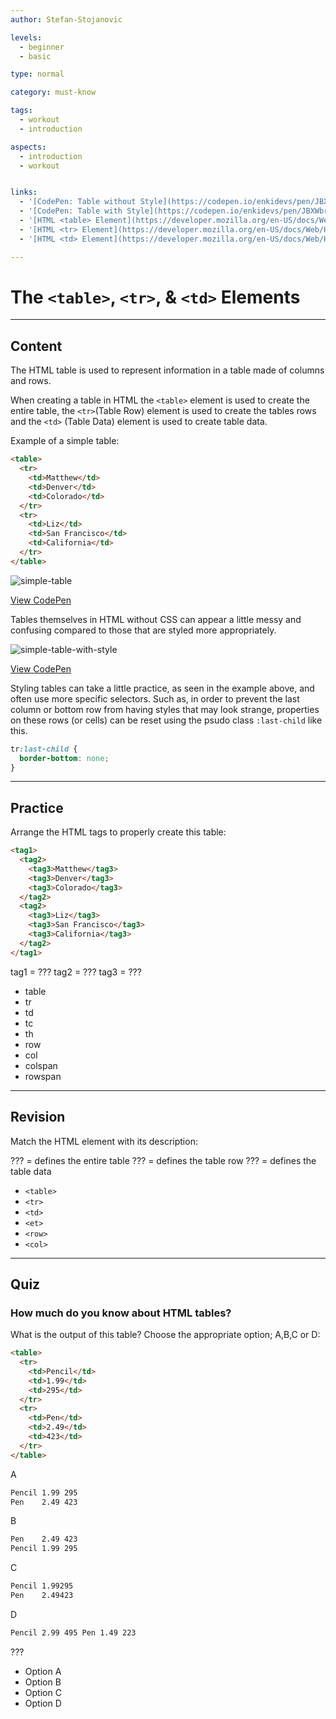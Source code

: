 ```yaml
---
author: Stefan-Stojanovic

levels:
  - beginner
  - basic

type: normal

category: must-know

tags:
  - workout
  - introduction

aspects:
  - introduction
  - workout


links:
  - '[CodePen: Table without Style](https://codepen.io/enkidevs/pen/JBXWLL){code}'
  - '[CodePen: Table with Style](https://codepen.io/enkidevs/pen/JBXWbr){code}'
  - '[HTML <table> Element](https://developer.mozilla.org/en-US/docs/Web/HTML/Element/table){documentation}'
  - '[HTML <tr> Element](https://developer.mozilla.org/en-US/docs/Web/HTML/Element/tr){documentation}'
  - '[HTML <td> Element](https://developer.mozilla.org/en-US/docs/Web/HTML/Element/td){documentation}'

---
```

# The `<table>`, `<tr>`, & `<td>` Elements
---
## Content

The HTML table is used to represent information in a table made of columns and rows.

When creating a table in HTML the `<table>` element is used to create the entire table, the `<tr>`(Table Row) element is used to create the tables rows and the `<td>` (Table Data) element is used to create table data.

Example of a simple table:
```html
<table>
  <tr>
    <td>Matthew</td>
    <td>Denver</td>
    <td>Colorado</td>
  </tr>
  <tr>
    <td>Liz</td>
    <td>San Francisco</td>
    <td>California</td>
  </tr>
</table>
```

![simple-table](https://img.enkipro.com/33ef82776c50d6e9cbb00bc6b503a836.png)

[View CodePen](https://codepen.io/enkidevs/pen/JBXWLL)

Tables themselves in HTML without CSS can appear a little messy and confusing compared to those that are styled more appropriately.

![simple-table-with-style](https://img.enkipro.com/4650ccb27aa2d9774c578221097c1ddb.png)

[View CodePen](https://codepen.io/enkidevs/pen/JBXWbr)

Styling tables can take a little practice, as seen in the example above, and often use more specific selectors. Such as, in order to prevent the last column or bottom row from having styles that may look strange, properties on these rows (or cells) can be reset using the psudo class `:last-child` like this.


```css
tr:last-child {
  border-bottom: none;
}
```

---
## Practice

Arrange the HTML tags to properly create this table:

```html
<tag1>
  <tag2>
    <tag3>Matthew</tag3>
    <tag3>Denver</tag3>
    <tag3>Colorado</tag3>
  </tag2>
  <tag2>
    <tag3>Liz</tag3>
    <tag3>San Francisco</tag3>
    <tag3>California</tag3>
  </tag2>
</tag1>
```

tag1 = ???
tag2 = ???
tag3 = ???

* table
* tr
* td
* tc
* th
* row
* col
* colspan
* rowspan

---
## Revision

Match the HTML element with its description:

??? = defines the entire table
??? = defines the table row
??? = defines the table data

* `<table>`
* `<tr>`
* `<td>`
* `<et>`
* `<row>`
* `<col>`

---
## Quiz

### How much do you know about HTML tables?

What is the output of this table?
Choose the appropriate option; A,B,C or D:

```html
<table>
  <tr>
    <td>Pencil</td>
    <td>1.99</td>
    <td>295</td>
  </tr>
  <tr>
    <td>Pen</td>
    <td>2.49</td>
    <td>423</td>
  </tr>
</table>
```
A
```html
Pencil 1.99 295
Pen    2.49 423
```
B
```html
Pen    2.49 423
Pencil 1.99 295
```
C
```html
Pencil 1.99295
Pen    2.49423
```
D
```html
Pencil 2.99 495 Pen 1.49 223
```

???

* Option A
* Option B
* Option C
* Option D

